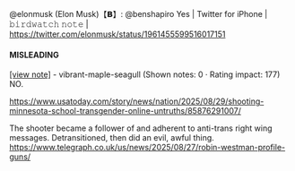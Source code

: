@elonmusk (Elon Musk)【𝗕】: @benshapiro Yes | Twitter for iPhone | 𝚋𝚒𝚛𝚍𝚠𝚊𝚝𝚌𝚑 𝚗𝚘𝚝𝚎 | https://twitter.com/elonmusk/status/1961455599516017151

#### MISLEADING

[[view note]](https://x.com/i/birdwatch/n/1961457525531779392) - vibrant-maple-seagull (Shown notes: 0 · Rating impact: 177)\
NO. 

https://www.usatoday.com/story/news/nation/2025/08/29/shooting-minnesota-school-transgender-online-untruths/85876291007/

The shooter became a follower of and adherent to anti-trans right wing messages.   Detransitioned, then did an evil, awful thing. https://www.telegraph.co.uk/us/news/2025/08/27/robin-westman-profile-guns/
